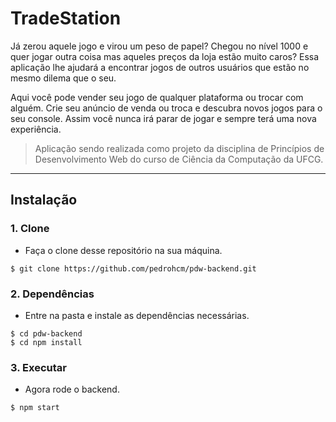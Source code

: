 ﻿# TradeStation

Já zerou aquele jogo e virou um peso de papel? Chegou no nível 1000 e quer jogar outra coisa mas aqueles preços da loja estão muito caros? Essa aplicação lhe ajudará a encontrar jogos de outros usuários que estão no mesmo dilema que o seu.

Aqui você pode vender seu jogo de qualquer plataforma ou trocar com alguém. Crie seu anúncio de venda ou troca e descubra novos jogos para o seu console. Assim você nunca irá parar de jogar e sempre terá uma nova experiência.

> Aplicação sendo realizada como projeto da disciplina de Princípios de Desenvolvimento Web do curso de Ciência da Computação da UFCG.

---

## Instalação

### 1. Clone

- Faça o clone desse repositório na sua máquina.


```shell
$ git clone https://github.com/pedrohcm/pdw-backend.git
```

### 2. Dependências

- Entre na pasta e instale as dependências necessárias.

```shell
$ cd pdw-backend
$ cd npm install
```

### 3. Executar

- Agora rode o backend.

```shell
$ npm start
```
